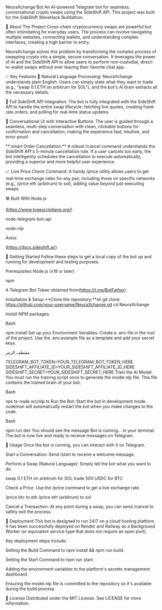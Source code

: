NeuraXchange Bot
An AI-powered Telegram bot for seamless, conversational crypto swaps using the SideShift API. This project was built for the SideShift WaveHack Buildathon.

🚀 About The Project
Cross-chain cryptocurrency swaps are powerful but often intimidating for everyday users. The process can involve navigating multiple websites, connecting wallets, and understanding complex interfaces, creating a high barrier to entry.

NeuraXchange solves this problem by transforming the complex process of swapping crypto into a simple, secure conversation. It leverages the power of AI and the SideShift API to allow users to perform non-custodial, direct-to-wallet swaps without ever leaving their favorite chat app.

✨ Key Features
🧠 Natural Language Processing: NeuraXchange understands plain English. Users can simply state what they want to trade (e.g., "swap 0.1 ETH on arbitrum for SOL"), and the bot's AI brain extracts all the necessary details.

🔗 Full SideShift API Integration: The bot is fully integrated with the SideShift API to handle the entire swap lifecycle: fetching live quotes, creating fixed-rate orders, and polling for real-time status updates.

💬 Conversational UI with Interactive Buttons: The user is guided through a seamless, multi-step conversation with clean, clickable buttons for confirmation and cancellation, making the experience fast, intuitive, and error-proof.

** smart Order Cancellation:** A robust /cancel command understands the SideShift API's 5-minute cancellation rule. If a user cancels too early, the bot intelligently schedules the cancellation to execute automatically, providing a superior and more helpful user experience.

📈 Live Price Check Command: A handy /price utility allows users to get real-time exchange rates for any pair, including those on specific networks (e.g., /price eth (arbitrum) to sol), adding value beyond just executing swaps.

🛠️ Built With
Node.js

(https://www.typescriptlang.org/)

node-telegram-bot-api

node-nlp

Axios

(https://docs.sideshift.ai/)

🏁 Getting Started
Follow these steps to get a local copy of the bot up and running for development and testing purposes.

Prerequisites
Node.js (v18 or later)

npm

A Telegram Bot Token obtained from(https://t.me/BotFather).

Installation & Setup
**Clone the repository:**sh
git clone https://github.com/your-username/NeuraXchange.git
cd NeuraXchange


Install NPM packages:

Bash

npm install
Set up your Environment Variables:
Create a .env file in the root of the project. Use the .env.example file as a template and add your secret keys.

مقتطف الرمز

TELEGRAM_BOT_TOKEN=YOUR_TELEGRAM_BOT_TOKEN_HERE
SIDESHIFT_AFFILIATE_ID=YOUR_SIDESHIFT_AFFILIATE_ID_HERE
SIDESHIFT_SECRET=YOUR_SIDESHIFT_SECRET_HERE
Train the AI Model:
You must run the training script once to generate the model.nlp file. This file contains the trained brain of your bot.

Bash

npx ts-node src/nlp.ts
Run the Bot:
Start the bot in development mode. nodemon will automatically restart the bot when you make changes to the code.

Bash

npm run dev
You should see the message Bot is running... in your terminal. The bot is now live and ready to receive messages on Telegram.

🤖 Usage
Once the bot is running, you can interact with it on Telegram.

Start a Conversation:
Send /start to receive a welcome message.

Perform a Swap (Natural Language):
Simply tell the bot what you want to do.

swap 0.1 ETH on arbitrum for SOL
trade 500 USDC for BTC

Check a Price:
Use the /price command to get a live exchange rate.

/price btc to eth
/price eth (arbitrum) to sol

Cancel a Transaction:
At any point during a swap, you can send /cancel to safely exit the process.

🚀 Deployment
This bot is designed to run 24/7 on a cloud hosting platform. It has been successfully deployed on Render and Railway as a Background Worker (or equivalent service type that does not require an open port).

Key deployment steps include:

Setting the Build Command to npm install && npm run build.

Setting the Start Command to npm run start.

Adding the environment variables to the platform's secrets management dashboard.

Ensuring the model.nlp file is committed to the repository so it's available during the build process.

📄 License
Distributed under the MIT License. See LICENSE for more information.

